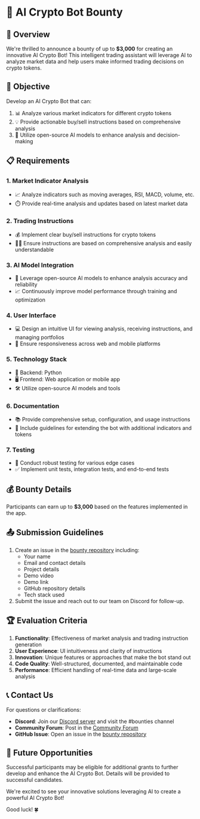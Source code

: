 # 🤖 AI Crypto Bot Bounty

## 🌟 Overview

We're thrilled to announce a bounty of up to **$3,000** for creating an innovative AI Crypto Bot! This intelligent trading assistant will leverage AI to analyze market data and help users make informed trading decisions on crypto tokens.

## 🎯 Objective

Develop an AI Crypto Bot that can:

1. 📊 Analyze various market indicators for different crypto tokens
2. 💡 Provide actionable buy/sell instructions based on comprehensive analysis
3. 🧠 Utilize open-source AI models to enhance analysis and decision-making

## 📋 Requirements

### 1. Market Indicator Analysis

- 📈 Analyze indicators such as moving averages, RSI, MACD, volume, etc.
- ⏱️ Provide real-time analysis and updates based on latest market data

### 2. Trading Instructions

- 💰 Implement clear buy/sell instructions for crypto tokens
- 🧑‍🏫 Ensure instructions are based on comprehensive analysis and easily understandable

### 3. AI Model Integration

- 🤖 Leverage open-source AI models to enhance analysis accuracy and reliability
- 📈 Continuously improve model performance through training and optimization

### 4. User Interface

- 💻 Design an intuitive UI for viewing analysis, receiving instructions, and managing portfolios
- 📱 Ensure responsiveness across web and mobile platforms

### 5. Technology Stack

- 🐍 Backend: Python
- 🖥️ Frontend: Web application or mobile app
- 🛠️ Utilize open-source AI models and tools

### 6. Documentation

- 📚 Provide comprehensive setup, configuration, and usage instructions
- 📝 Include guidelines for extending the bot with additional indicators and tokens

### 7. Testing

- 🧪 Conduct robust testing for various edge cases
- ✅ Implement unit tests, integration tests, and end-to-end tests

## 💰 Bounty Details

Participants can earn up to **$3,000** based on the features implemented in the app.

## 📤 Submission Guidelines

1. Create an issue in the [bounty repository](https://github.com/spheronfdn/sos-ai-bounty) including:
   - Your name
   - Email and contact details
   - Project details
   - Demo video
   - Demo link
   - GitHub repository details
   - Tech stack used
2. Submit the issue and reach out to our team on Discord for follow-up.

## 🏆 Evaluation Criteria

1. **Functionality**: Effectiveness of market analysis and trading instruction generation
2. **User Experience**: UI intuitiveness and clarity of instructions
3. **Innovation**: Unique features or approaches that make the bot stand out
4. **Code Quality**: Well-structured, documented, and maintainable code
5. **Performance**: Efficient handling of real-time data and large-scale analysis

## 📞 Contact Us

For questions or clarifications:

- **Discord**: Join our [Discord server](https://sphn.wiki/discord) and visit the #bounties channel
- **Community Forum**: Post in the [Community Forum](https://community.spheron.network/)
- **GitHub Issue**: Open an issue in the [bounty repository](https://github.com/spheronfdn/sos-ai-bounty/issues)

## 🚀 Future Opportunities

Successful participants may be eligible for additional grants to further develop and enhance the AI Crypto Bot. Details will be provided to successful candidates.

We're excited to see your innovative solutions leveraging AI to create a powerful AI Crypto Bot!

Good luck! 🍀
